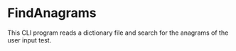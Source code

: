 # FindAnagrams
This CLI program reads a dictionary file and search for the anagrams of the user input test. 


